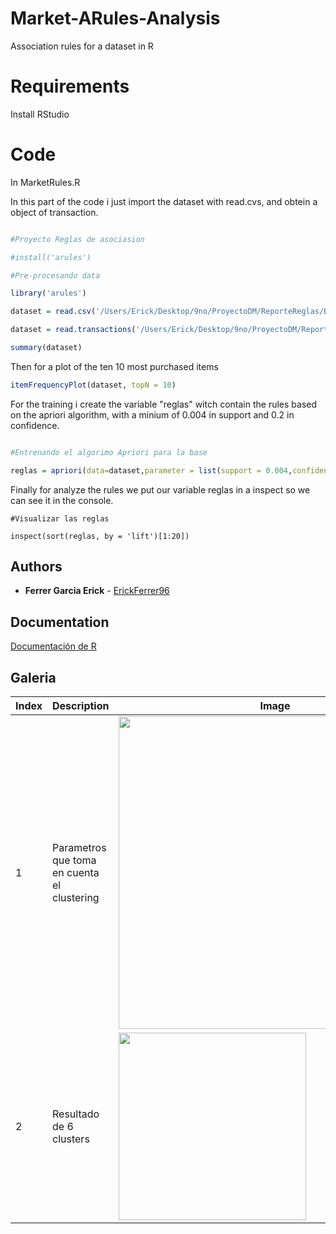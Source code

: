 # Market-ARules-Analysis
Association rules for a dataset in R

# Requirements

Install RStudio 

# Code

In MarketRules.R

In this part of the code i just import the dataset with read.cvs, and obtein a object of transaction.

```R

#Proyecto Reglas de asociasion 

#install('arules')

#Pre-procesando data

library('arules')

dataset = read.csv('/Users/Erick/Desktop/9no/ProyectoDM/ReporteReglas/Base/Market_Basket_Optimisation.csv',header = FALSE)

dataset = read.transactions('/Users/Erick/Desktop/9no/ProyectoDM/ReporteReglas/Base/Market_Basket_Optimisation.csv',sep = ',',rm.duplicates = TRUE)

summary(dataset)
```
Then for a plot of the ten 10 most purchased items

```R
itemFrequencyPlot(dataset, topN = 10)
```

For the training i create the variable "reglas" witch contain the rules based on the apriori algorithm, with a minium of 0.004 in support and 0.2 in confidence. 

```R

#Entrenando el algorimo Apriori para la base

reglas = apriori(data=dataset,parameter = list(support = 0.004,confidence = 0.2))

```
Finally for analyze the rules we put our variable reglas in a inspect so we can see it in the console.

```
#Visualizar las reglas

inspect(sort(reglas, by = 'lift')[1:20])

```

## Authors
 

* **Ferrer Garcia Erick** - [ErickFerrer96](https://github.com/ErickFerrer96)

## Documentation 

[Documentación de R](https://docs.rstudio.com)

## Galeria

|Index| Description | Image |
| ---| --- | --- |
| 1 | Parametros que toma en cuenta el clustering | <img src="Imagenes/Indicadores.png" width="500" heigth="300"> |
| 2 | Resultado de 6 clusters | <img src="Imagenes/Mapa.png" width="300" heigth="600"> |
